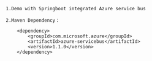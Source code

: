 
	1.Demo with Springboot integrated Azure service bus
	
	2.Maven Dependency：
	
		<dependency>
			<groupId>com.microsoft.azure</groupId>
			<artifactId>azure-servicebus</artifactId>
			<version>1.1.0</version>
		</dependency>
